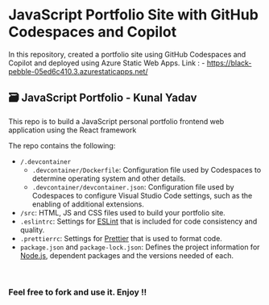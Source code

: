 # JavaScript Portfolio Site with GitHub Codespaces and Copilot

In this repository, created a portfolio site using GitHub Codespaces and Copilot and deployed using Azure Static Web Apps.
Link : - https://black-pebble-05ed6c410.3.azurestaticapps.net/


## 🗃️ JavaScript Portfolio - Kunal Yadav

This repo is to build a JavaScript personal portfolio frontend web application using the React framework

The repo contains the following:

* `/.devcontainer`
  - `.devcontainer/Dockerfile`: Configuration file used by Codespaces to determine operating system and other details.
  - `.devcontainer/devcontainer.json`: Configuration file used by Codespaces to configure Visual Studio Code settings, such as the enabling of additional extensions.
* `/src`: HTML, JS and CSS files used to build your portfolio site.
* `.eslintrc`: Settings for [ESLint](https://eslint.org/)</a> that is included for code consistency and quality.
* `.prettierrc`: Settings for [Prettier](https://prettier.io/) that is used to format code.
* `package.json` and `package-lock.json`: Defines the project information for [Node.js](https://nodejs.org/)</a>, dependent packages and the versions needed of each.

<br />


### Feel free to fork and use it. Enjoy !!

